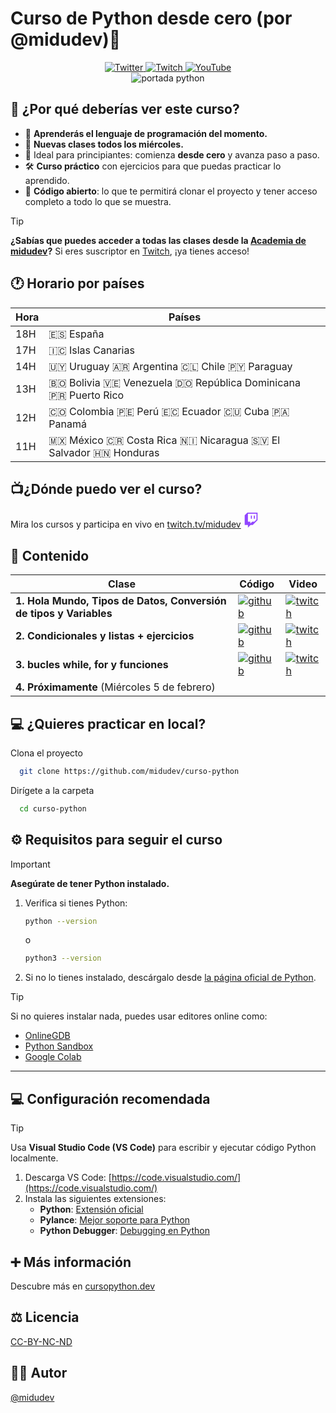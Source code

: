 # Curso de Python desde cero (por @midudev)🐍

<div align="center">
  <a href="https://x.com/midudev">
    <img src="https://img.shields.io/badge/twitter-1DA1F2?style=for-the-badge&logo=twitter&logoColor=white" alt="Twitter">
  </a>
  <a href="https://twitch.tv/midudev/">
    <img src="https://img.shields.io/badge/twitch-572364?style=for-the-badge&logo=twitch&logoColor=white" alt="Twitch">
  </a>
  <a href="https://www.youtube.com/@midudev">
    <img src="https://img.shields.io/badge/youtube-red?style=for-the-badge&logo=youtube&logoColor=white" alt="YouTube">
  </a>
</div>

<div align="center">
  <img src="https://github.com/user-attachments/assets/284de8a1-4cb2-4120-bbe4-227a71fd65c0" alt="portada python">
</div>

## 🤔 ¿Por qué deberías ver este curso?

- 🎯 **Aprenderás el lenguaje de programación del momento.**
- 📅 **Nuevas clases todos los miércoles.**
- 🚀 Ideal para principiantes: comienza **desde cero** y avanza paso a paso.
- 🛠️ **Curso práctico** con ejercicios para que puedas practicar lo aprendido.
- 📝 **Código abierto**: lo que te permitirá clonar el proyecto y tener acceso completo a todo lo que se muestra.
> [!TIP]
> **¿Sabías que puedes acceder a todas las clases desde la [Academia de midudev](https://midu.dev/)?** Si eres suscriptor en [Twitch](https://www.twitch.tv/midudev), ¡ya tienes acceso!

## 🕐 Horario por países

| Hora | Países                                   |
|------|------------------------------------------|
| 18H  | 🇪🇸 España                               |
| 17H  | 🇮🇨 Islas Canarias                       |
| 14H  | 🇺🇾 Uruguay 🇦🇷 Argentina 🇨🇱 Chile 🇵🇾 Paraguay |
| 13H  | 🇧🇴 Bolivia 🇻🇪 Venezuela 🇩🇴 República Dominicana 🇵🇷 Puerto Rico |
| 12H  | 🇨🇴 Colombia 🇵🇪 Perú 🇪🇨 Ecuador 🇨🇺 Cuba 🇵🇦 Panamá |
| 11H  | 🇲🇽 México 🇨🇷 Costa Rica 🇳🇮 Nicaragua 🇸🇻 El Salvador 🇭🇳 Honduras |

## 📺¿Dónde puedo ver el curso? 
Mira los cursos y participa en vivo en
[twitch.tv/midudev](https://twitch.tv/midudev)
<svg xmlns="http://www.w3.org/2000/svg" viewBox="0 0 2400 2800" width="24" height="24">
  <path fill="#fff" d="M2200 1300l-400 400h-400l-350 350v-350H600V200h1600z"/>
  <g fill="#9146ff">
    <path d="M500 0 0 500v1800h600v500l500-500h400l900-900V0H500zm1700 1300-400 400h-400l-350 350v-350H600V200h1600v1100z"/>
    <path d="M1700 550h200v600h-200zm-550 0h200v600h-200z"/>
  </g>
</svg> 

## 📄 Contenido 
| Clase     | Código      | Video                          |
|-----------------|-----------------|----------------------------------|
|**1. Hola Mundo, Tipos de Datos, Conversión de tipos y Variables** | [![github](https://img.shields.io/badge/github-black?style=for-the-badge&logo=github&logoColor=white)](https://github.com/midudev/curso-python/tree/main/01_basic)  | [![twitch](https://img.shields.io/badge/twitch-572364?style=for-the-badge&logo=twitch&logoColor=white)](https://www.twitch.tv/videos/2354087841) |
|**2. Condicionales y listas + ejercicios**  | [![github](https://img.shields.io/badge/github-black?style=for-the-badge&logo=github&logoColor=white)](https://github.com/midudev/curso-python/tree/main/02_flow_control)  | [![twitch](https://img.shields.io/badge/twitch-572364?style=for-the-badge&logo=twitch&logoColor=white)](https://www.twitch.tv/videos/2360535344) |
|**3. bucles while, for y funciones** | [![github](https://img.shields.io/badge/github-black?style=for-the-badge&logo=github&logoColor=white)](https://github.com/midudev/curso-python/tree/main/03_loops)  | [![twitch](https://img.shields.io/badge/twitch-572364?style=for-the-badge&logo=twitch&logoColor=white)](https://www.twitch.tv/videos/2366925887) |
|**4. Próximamente** (Miércoles 5 de febrero)  |  | |



## 💻 ¿Quieres practicar en local?

Clona el proyecto

```bash
  git clone https://github.com/midudev/curso-python
```

Dirígete a la carpeta

```bash
  cd curso-python
```
## ⚙️ Requisitos para seguir el curso

> [!IMPORTANT]
> **Asegúrate de tener Python instalado.**

1. Verifica si tienes Python:
   ```bash
   python --version
   ```
   o
   ```bash
   python3 --version
   ```

2. Si no lo tienes instalado, descárgalo desde [la página oficial de Python](https://www.python.org/downloads/).

> [!TIP]
> Si no quieres instalar nada, puedes usar editores online como:
> - [OnlineGDB](https://www.onlinegdb.com/online_python_compiler)
> - [Python Sandbox](https://pythonsandbox.io/)
> - [Google Colab](https://colab.research.google.com/)

---

## 💻 Configuración recomendada

> [!TIP]
> Usa **Visual Studio Code (VS Code)** para escribir y ejecutar código Python localmente.

1. Descarga VS Code: [https://code.visualstudio.com/](https://code.visualstudio.com/)
2. Instala las siguientes extensiones:
   - **Python**: [Extensión oficial](https://marketplace.visualstudio.com/items?itemName=ms-python.python)
   - **Pylance**: [Mejor soporte para Python](https://marketplace.visualstudio.com/items?itemName=ms-python.vscode-pylance)
   - **Python Debugger**: [Debugging en Python](https://marketplace.visualstudio.com/items?itemName=ms-python.debugpy)

## ➕ Más información

Descubre más en [cursopython.dev](https://cursopython.dev)


## ⚖️ Licencia

[CC-BY-NC-ND](https://github.com/midudev/curso-python/blob/main/LICENSE)


## 👨‍💻 Autor

[@midudev](https://www.github.com/midudev)

